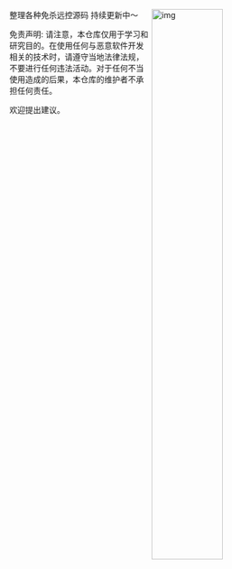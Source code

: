 整理各种免杀远控源码
持续更新中～
<img align="right" alt="img" src="[https://cdnb.artstation.com/p/assets/images/images/037/905/653/medium/phazed-cryptocat-copy-smal.jpg?1621618033](https://github.com/Logkiss/Rat-winos4.0-gh0st/blob/master/%E9%93%B6%E7%8B%90Winos/winos.png)" width="50%" height="auto" /> 












免责声明: 请注意，本仓库仅用于学习和研究目的。在使用任何与恶意软件开发相关的技术时，请遵守当地法律法规，不要进行任何违法活动。对于任何不当使用造成的后果，本仓库的维护者不承担任何责任。

欢迎提出建议。
